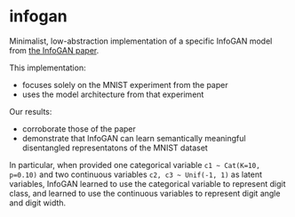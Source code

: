 # infogan

Minimalist, low-abstraction implementation of a specific InfoGAN model from [the InfoGAN paper](https://arxiv.org/abs/1606.03657).

This implementation:
- focuses solely on the MNIST experiment from the paper
- uses the model architecture from that experiment

Our results: 
- corroborate those of the paper
- demonstrate that InfoGAN can learn semantically meaningful disentangled representatons of the MNIST dataset

In particular, when provided one categorical variable ```c1 ~ Cat(K=10, p=0.10)``` and two continuous variables ```c2, c3 ~ Unif(-1, 1)``` as latent variables, InfoGAN learned to use the categorical variable to represent digit class, and learned to use the continuous variables to represent digit angle and digit width.




